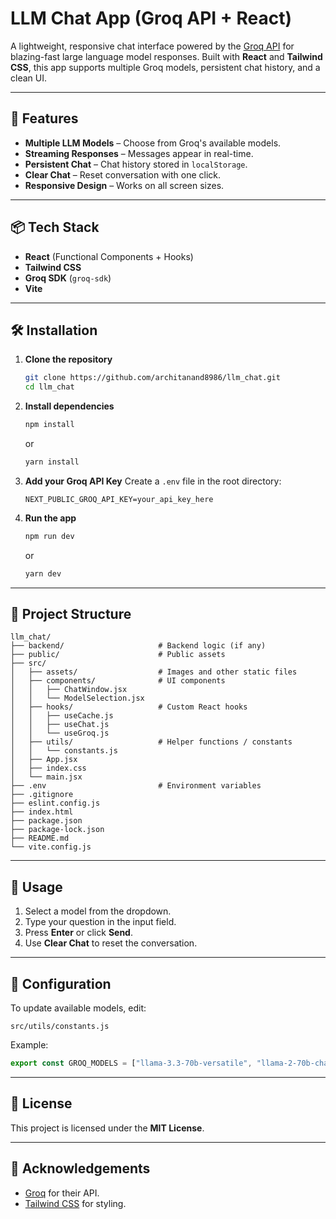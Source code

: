 # LLM Chat App (Groq API + React)

A lightweight, responsive chat interface powered by the [Groq API](https://groq.com/) for blazing-fast large language model responses.
Built with **React** and **Tailwind CSS**, this app supports multiple Groq models, persistent chat history, and a clean UI.

---

## 🚀 Features

- **Multiple LLM Models** – Choose from Groq's available models.
- **Streaming Responses** – Messages appear in real-time.
- **Persistent Chat** – Chat history stored in `localStorage`.
- **Clear Chat** – Reset conversation with one click.
- **Responsive Design** – Works on all screen sizes.

---

## 📦 Tech Stack

- **React** (Functional Components + Hooks)
- **Tailwind CSS**
- **Groq SDK** (`groq-sdk`)
- **Vite**

---

## 🛠 Installation

1. **Clone the repository**

   ```bash
   git clone https://github.com/architanand8986/llm_chat.git
   cd llm_chat
   ```

2. **Install dependencies**

   ```bash
   npm install
   ```

   or

   ```bash
   yarn install
   ```

3. **Add your Groq API Key**
   Create a `.env` file in the root directory:

   ```env
   NEXT_PUBLIC_GROQ_API_KEY=your_api_key_here
   ```

4. **Run the app**

   ```bash
   npm run dev
   ```

   or

   ```bash
   yarn dev
   ```

---

## 📂 Project Structure

```
llm_chat/
├── backend/                     # Backend logic (if any)
├── public/                      # Public assets
├── src/
│   ├── assets/                  # Images and other static files
│   ├── components/              # UI components
│   │   ├── ChatWindow.jsx
│   │   └── ModelSelection.jsx
│   ├── hooks/                   # Custom React hooks
│   │   ├── useCache.js
│   │   ├── useChat.js
│   │   └── useGroq.js
│   ├── utils/                   # Helper functions / constants
│   │   └── constants.js
│   ├── App.jsx
│   ├── index.css
│   └── main.jsx
├── .env                         # Environment variables
├── .gitignore
├── eslint.config.js
├── index.html
├── package.json
├── package-lock.json
├── README.md
└── vite.config.js
```

---

## 🧠 Usage

1. Select a model from the dropdown.
2. Type your question in the input field.
3. Press **Enter** or click **Send**.
4. Use **Clear Chat** to reset the conversation.

---

## 🔧 Configuration

To update available models, edit:

```
src/utils/constants.js
```

Example:

```javascript
export const GROQ_MODELS = ["llama-3.3-70b-versatile", "llama-2-70b-chat"];
```

---

## 📜 License

This project is licensed under the **MIT License**.

---

## 🙌 Acknowledgements

- [Groq](https://groq.com/) for their API.
- [Tailwind CSS](https://tailwindcss.com/) for styling.
